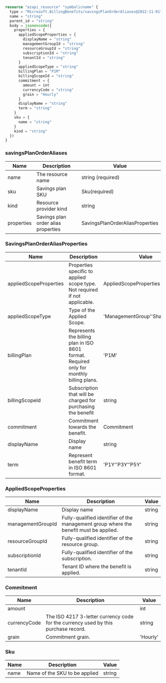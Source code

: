 ```terraform
resource "azapi_resource" "symbolicname" {
  type = "Microsoft.BillingBenefits/savingsPlanOrderAliases@2022-11-01"
  name = "string"
  parent_id = "string"
  body = jsonencode({
    properties = {
      appliedScopeProperties = {
        displayName = "string"
        managementGroupId = "string"
        resourceGroupId = "string"
        subscriptionId = "string"
        tenantId = "string"
      }
      appliedScopeType = "string"
      billingPlan = "P1M"
      billingScopeId = "string"
      commitment = {
        amount = int
        currencyCode = "string"
        grain = "Hourly"
      }
      displayName = "string"
      term = "string"
    }
    sku = {
      name = "string"
    }
    kind = "string"
  })
}

```

### savingsPlanOrderAliases

| Name | Description | Value |
|-|-|-|
| name | The resource name | string (required) |
| sku | Savings plan SKU | Sku(required) |
| kind | Resource provider kind | string |
| properties | Savings plan order alias properties | SavingsPlanOrderAliasProperties |


### SavingsPlanOrderAliasProperties

| Name | Description | Value |
|-|-|-|
| appliedScopeProperties | Properties specific to applied scope type. Not required if not applicable. | AppliedScopeProperties |
| appliedScopeType | Type of the Applied Scope. | 'ManagementGroup''Shared''Single' |
| billingPlan | Represents the billing plan in ISO 8601 format. Required only for monthly billing plans. | 'P1M' |
| billingScopeId | Subscription that will be charged for purchasing the benefit | string |
| commitment | Commitment towards the benefit. | Commitment |
| displayName | Display name | string |
| term | Represent benefit term in ISO 8601 format. | 'P1Y''P3Y''P5Y' |


### AppliedScopeProperties

| Name | Description | Value |
|-|-|-|
| displayName | Display name | string |
| managementGroupId | Fully-qualified identifier of the management group where the benefit must be applied. | string |
| resourceGroupId | Fully-qualified identifier of the resource group. | string |
| subscriptionId | Fully-qualified identifier of the subscription. | string |
| tenantId | Tenant ID where the benefit is applied. | string |


### Commitment

| Name | Description | Value |
|-|-|-|
| amount |  | int |
| currencyCode | The ISO 4217 3-letter currency code for the currency used by this purchase record. | string |
| grain | Commitment grain. | 'Hourly' |


### Sku

| Name | Description | Value |
|-|-|-|
| name | Name of the SKU to be applied | string |


